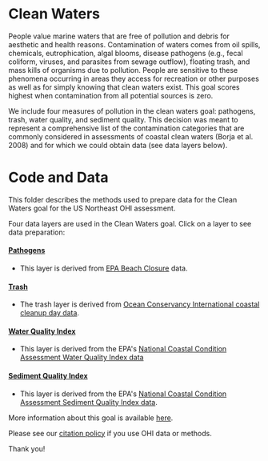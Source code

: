 # Clean Waters

People value marine waters that are free of pollution and debris for aesthetic and health reasons. Contamination of waters comes from oil spills, chemicals, eutrophication, algal blooms, disease pathogens (e.g., fecal coliform, viruses, and parasites from sewage outflow), floating trash, and mass kills of organisms due to pollution. People are sensitive to these phenomena occurring in areas they access for recreation or other purposes as well as for simply knowing that clean waters exist. This goal scores highest when contamination from all potential sources is zero.

We include four measures of pollution in the clean waters goal: pathogens, trash, water quality, and sediment quality. This decision was meant to represent a comprehensive list of the contamination categories that are commonly considered in assessments of coastal clean waters (Borja et al. 2008) and for which we could obtain data (see data layers below).


# Code and Data

This folder describes the methods used to prepare data for the Clean Waters goal for the US Northeast OHI assessment.

Four data layers are used in the Clean Waters goal. Click on a layer to see data preparation:

#### [Pathogens](https://ohi-northeast.github.io/ne-prep/prep/cw/pathogens.html)
- This layer is derived from [EPA Beach Closure](https://watersgeo.epa.gov/beacon2/) data.   

#### [Trash](https://ohi-northeast.github.io/ne-prep/prep/cw/trash.html)
- The trash layer is derived from [Ocean Conservancy International coastal cleanup day data](https://oceanconservancy.org/trash-free-seas/international-coastal-cleanup/annual-data-release/).

#### [Water Quality Index](https://ohi-northeast.github.io/ne-prep/prep/cw/water_quality_index.html)
- This layer is derived from the EPA's [National Coastal Condition Assessment Water Quality Index data](https://www.epa.gov/national-aquatic-resource-surveys/ncca)

#### [Sediment Quality Index](https://ohi-northeast.github.io/ne-prep/prep/cw/sediment_quality_index.html)
- This layer is derived from the EPA's [National Coastal Condition Assessment Sediment Quality Index data](https://www.epa.gov/national-aquatic-resource-surveys/ncca).


More information about this goal is available [here](http://ohi-science.org/goals/#clean-waters).

Please see our [citation policy](http://ohi-science.org/citation-policy/) if you use OHI data or methods.

Thank you!
